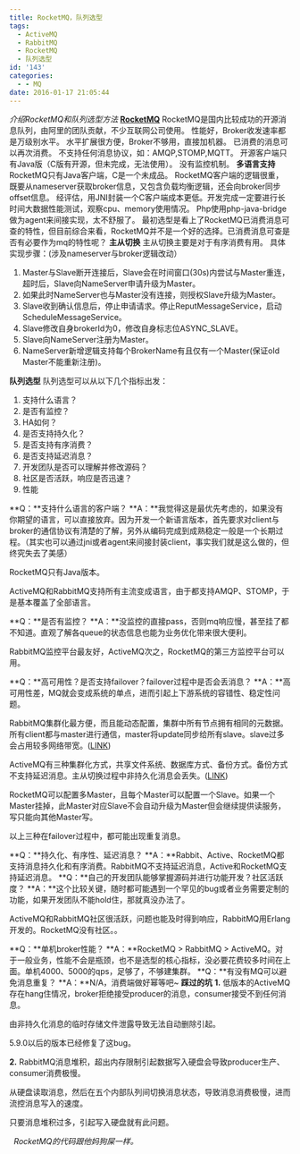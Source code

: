 ```yaml
---
title: RocketMQ，队列选型
tags:
  - ActiveMQ
  - RabbitMQ
  - RocketMQ
  - 队列选型
id: '143'
categories:
  - - MQ
date: 2016-01-17 21:05:44
---
```


_介绍RocketMQ和队列选型方法_ **[RocketMQ](https://github.com/alibaba/RocketMQ)** RocketMQ是国内比较成功的开源消息队列，由阿里的团队贡献，不少互联网公司使用。 性能好，Broker收发速率都是万级别水平。 水平扩展很方便，Broker不够用，直接加机器。 已消费的消息可以再次消费。 不支持任何消息协议，如：AMQP,STOMP,MQTT。 开源客户端只有Java版（C版有开源，但未完成，无法使用）。 没有监控机制。 **多语言支持** RocketMQ只有Java客户端，C是一个未成品。 RocketMQ客户端的逻辑很重，既要从nameserver获取broker信息，又包含负载均衡逻辑，还会向broker同步offset信息。 经评估，用JNI封装一个C客户端成本更低。开发完成一定要进行长时间大数据性能测试，观察cpu、memory使用情况。 Php使用php-java-bridge做为agent来间接实现，太不舒服了。 最初选型是看上了RocketMQ已消费消息可查的特性，但目前综合来看，RocketMQ并不是一个好的选择。已消费消息可查是否有必要作为mq的特性呢？ **主从切换** 主从切换主要是对于有序消费有用。 具体实现步骤：(涉及nameserver与broker逻辑改动）

1.  Master与Slave断开连接后，Slave会在时间窗口(30s)内尝试与Master重连，超时后，Slave向NameServer申请升级为Master。
2.  如果此时NameServer也与Master没有连接，则授权Slave升级为Master。
3.  Slave收到确认信息后，停止申请请求。停止ReputMessageService，启动ScheduleMessageService。
4.  Slave修改自身brokerId为0，修改自身标志位ASYNC\_SLAVE。
5.  Slave向NameServer注册为Master。
6.  NameServer新增逻辑支持每个BrokerName有且仅有一个Master(保证old Master不能重新注册)。

**队列选型** 队列选型可以从以下几个指标出发：

1.  支持什么语言？
2.  是否有监控？
3.  HA如何？
4.  是否支持持久化？
5.  是否支持有序消费？
6.  是否支持延迟消息？
7.  开发团队是否可以理解并修改源码？
8.  社区是否活跃，响应是否迅速？
9.  性能

**Q：**支持什么语言的客户端？ **A：**我觉得这是最优先考虑的，如果没有你期望的语言，可以直接放弃。因为开发一个新语言版本，首先要求对client与broker的通信协议有清楚的了解，另外从编码完成到成熟稳定一般是一个长期过程。（其实也可以通过jni或者agent来间接封装client，事实我们就是这么做的，但终究失去了美感）

RocketMQ只有Java版本。

ActiveMQ和RabbitMQ支持所有主流变成语言，由于都支持AMQP、STOMP，于是基本覆盖了全部语言。

**Q：**是否有监控？ **A：**没监控的直接pass，否则mq响应慢，甚至挂了都不知道。直观了解各queue的状态信息也能为业务优化带来很大便利。

RabbitMQ监控平台最友好，ActiveMQ次之，RocketMQ的第三方监控平台可以用。

**Q：**高可用性？是否支持failover？failover过程中是否会丢消息？ **A：**高可用性差，MQ就会变成系统的单点，进而引起上下游系统的容错性、稳定性问题。

RabbitMQ集群化最方便，而且能动态配置，集群中所有节点拥有相同的元数据。所有client都与master进行通信，master将update同步给所有slave。slave过多会占用较多网络带宽。([LINK](http://www.rabbitmq.com/ha.html))

ActiveMQ有三种集群化方式，共享文件系统、数据库方式、备份方式。备份方式不支持延迟消息。主从切换过程中非持久化消息会丢失。([LINK](http://activemq.apache.org/masterslave.html))

RocketMQ可以配置多Master，且每个Master可以配置一个Slave。如果一个Master挂掉，此Master对应Slave不会自动升级为Master但会继续提供读服务，写只能向其他Master写。

以上三种在failover过程中，都可能出现重复消息。

**Q：**持久化、有序性、延迟消息？ **A：**Rabbit、Active、RocketMQ都支持消息持久化和有序消费。RabbitMQ不支持延迟消息，Active和RocketMQ支持延迟消息。 **Q：**自己的开发团队能够掌握源码并进行功能开发？社区活跃度？ **A：**这个比较关键，随时都可能遇到一个罕见的bug或者业务需要定制的功能，如果开发团队不能hold住，那就真没办法了。

ActiveMQ和RabbitMQ社区很活跃，问题也能及时得到响应，RabbitMQ用Erlang开发的。RocketMQ没有社区。。

**Q：**单机broker性能？ **A：**RocketMQ > RabbitMQ > ActiveMQ。对于一般业务，性能不会是瓶颈，也不是选型的核心指标，没必要花费较多时间在上面。单机4000、5000的qps，足够了，不够建集群。 **Q：**有没有MQ可以避免消息重复？ **A：**N/A，消费端做好幂等吧~ **踩过的坑** **1.** 低版本的ActiveMQ存在hang住情况，broker拒绝接受producer的消息，consumer接受不到任何消息。

由非持久化消息的临时存储文件泄露导致无法自动删除引起。

5.9.0以后的版本已经修复了这bug。

**2.** RabbitMQ消息堆积，超出内存限制引起数据写入硬盘会导致producer生产、consumer消费极慢。

从硬盘读取消息，然后在五个内部队列间切换消息状态，导致消息消费极慢，进而流控消息写入的速度。

只要消息堆积过多，引起写入硬盘就有此问题。

  _RocketMQ的代码跟他妈狗屎一样。_